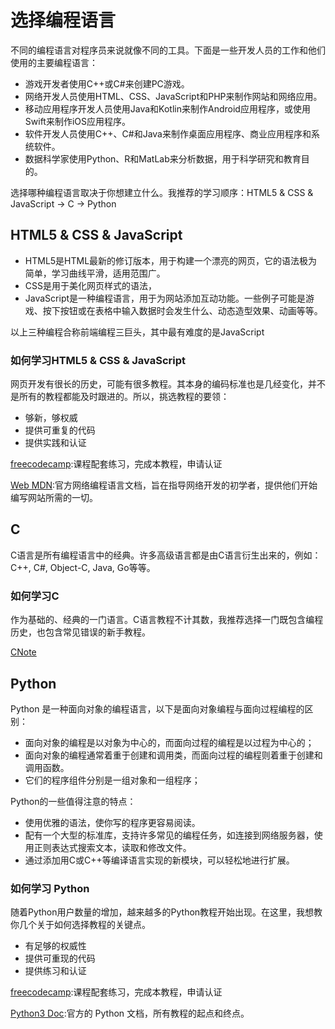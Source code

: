 # 选择编程语言

不同的编程语言对程序员来说就像不同的工具。下面是一些开发人员的工作和他们使用的主要编程语言：

- 游戏开发者使用C++或C#来创建PC游戏。
- 网络开发人员使用HTML、CSS、JavaScript和PHP来制作网站和网络应用。
- 移动应用程序开发人员使用Java和Kotlin来制作Android应用程序，或使用Swift来制作iOS应用程序。
- 软件开发人员使用C++、C#和Java来制作桌面应用程序、商业应用程序和系统软件。
- 数据科学家使用Python、R和MatLab来分析数据，用于科学研究和教育目的。

选择哪种编程语言取决于你想建立什么。我推荐的学习顺序：HTML5 & CSS & JavaScript ->  C  -> Python

## HTML5 & CSS & JavaScript

- HTML5是HTML最新的修订版本，用于构建一个漂亮的网页，它的语法极为简单，学习曲线平滑，适用范围广。
- CSS是用于美化网页样式的语法，
- JavaScript是一种编程语言，用于为网站添加互动功能。一些例子可能是游戏、按下按钮或在表格中输入数据时会发生什么、动态造型效果、动画等等。

以上三种编程合称前端编程三巨头，其中最有难度的是JavaScript

### 如何学习HTML5 & CSS & JavaScript

网页开发有很长的历史，可能有很多教程。其本身的编码标准也是几经变化，并不是所有的教程都能及时跟进的。所以，挑选教程的要领：

- 够新，够权威
- 提供可重复的代码
- 提供实践和认证

[freecodecamp](https://www.freecodecamp.org/):课程配套练习，完成本教程，申请认证

[Web MDN](https://developer.mozilla.org/en-US/):官方网络编程语言文档，旨在指导网络开发的初学者，提供他们开始编写网站所需的一切。

## C

C语言是所有编程语言中的经典。许多高级语言都是由C语言衍生出来的，例如： C++, C#, Object-C, Java, Go等等。

### 如何学习C

作为基础的、经典的一门语言。C语言教程不计其数，我推荐选择一门既包含编程历史，也包含常见错误的新手教程。

[CNote](https://github.com/coderit666/CNote)

## Python

Python 是一种面向对象的编程语言，以下是面向对象编程与面向过程编程的区别：

- 面向对象的编程是以对象为中心的，而面向过程的编程是以过程为中心的；
- 面向对象的编程通常着重于创建和调用类，而面向过程的编程则着重于创建和调用函数。
- 它们的程序组件分别是一组对象和一组程序；

Python的一些值得注意的特点：

- 使用优雅的语法，使你写的程序更容易阅读。
- 配有一个大型的标准库，支持许多常见的编程任务，如连接到网络服务器，使用正则表达式搜索文本，读取和修改文件。
- 通过添加用C或C++等编译语言实现的新模块，可以轻松地进行扩展。

### 如何学习 Python

随着Python用户数量的增加，越来越多的Python教程开始出现。在这里，我想教你几个关于如何选择教程的关键点。

- 有足够的权威性
- 提供可重现的代码
- 提供练习和认证

[freecodecamp](https://www.freecodecamp.org/):课程配套练习，完成本教程，申请认证

[Python3 Doc](https://docs.python.org/zh-cn/3/):官方的 Python 文档，所有教程的起点和终点。
